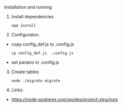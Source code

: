Installation and running

1. Install dependencies
    ``` shell script
    npm install
    ```

2.  Configuraton. 

 - copy config_def.js to .config.js 
     ```shell script
     cp config_def.js  .config.js 
     ``` 
 - set params in .config.js 

3. Create tables
    ``` shell script
    node ./migrate migrate
    ```

4. Links:
 - https://node-postgres.com/guides/project-structure
